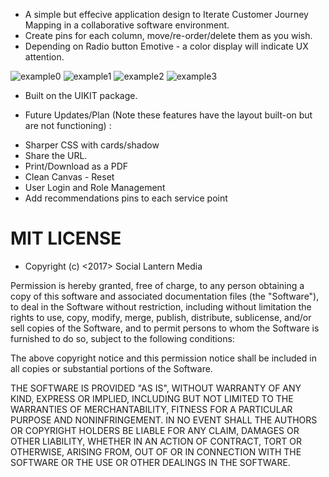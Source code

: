 - A simple but effecive application design to Iterate Customer Journey Mapping in a collaborative software environment.
- Create pins for each column, move/re-order/delete them as you wish.
- Depending on Radio button Emotive - a color display will indicate UX attention. 

![example0](https://cloud.githubusercontent.com/assets/23016977/22045316/66e35598-dd11-11e6-9038-081c4896f34e.jpg)
![example1](https://cloud.githubusercontent.com/assets/23016977/22045317/6811b806-dd11-11e6-9951-adc2f874b6c8.jpg)
![example2](https://cloud.githubusercontent.com/assets/23016977/22045318/6963023c-dd11-11e6-93e1-153e4639d468.jpg)
![example3](https://cloud.githubusercontent.com/assets/23016977/22045319/6b183b7e-dd11-11e6-9626-53087e43f11b.jpg)

- Built on the UIKIT package. 

 - Future Updates/Plan (Note these features have the layout built-on but are not functioning) :

* Sharper CSS with cards/shadow
* Share the URL.
* Print/Download as a PDF
* Clean Canvas - Reset
* User Login and Role Management
* Add recommendations pins to each service point

# MIT LICENSE

- Copyright (c) <2017> <copyright> Social Lantern Media

Permission is hereby granted, free of charge, to any person obtaining a copy
of this software and associated documentation files (the "Software"), to deal
in the Software without restriction, including without limitation the rights
to use, copy, modify, merge, publish, distribute, sublicense, and/or sell
copies of the Software, and to permit persons to whom the Software is
furnished to do so, subject to the following conditions:

The above copyright notice and this permission notice shall be included in all
copies or substantial portions of the Software.

THE SOFTWARE IS PROVIDED "AS IS", WITHOUT WARRANTY OF ANY KIND, EXPRESS OR
IMPLIED, INCLUDING BUT NOT LIMITED TO THE WARRANTIES OF MERCHANTABILITY,
FITNESS FOR A PARTICULAR PURPOSE AND NONINFRINGEMENT. IN NO EVENT SHALL THE
AUTHORS OR COPYRIGHT HOLDERS BE LIABLE FOR ANY CLAIM, DAMAGES OR OTHER
LIABILITY, WHETHER IN AN ACTION OF CONTRACT, TORT OR OTHERWISE, ARISING FROM,
OUT OF OR IN CONNECTION WITH THE SOFTWARE OR THE USE OR OTHER DEALINGS IN THE
SOFTWARE.
